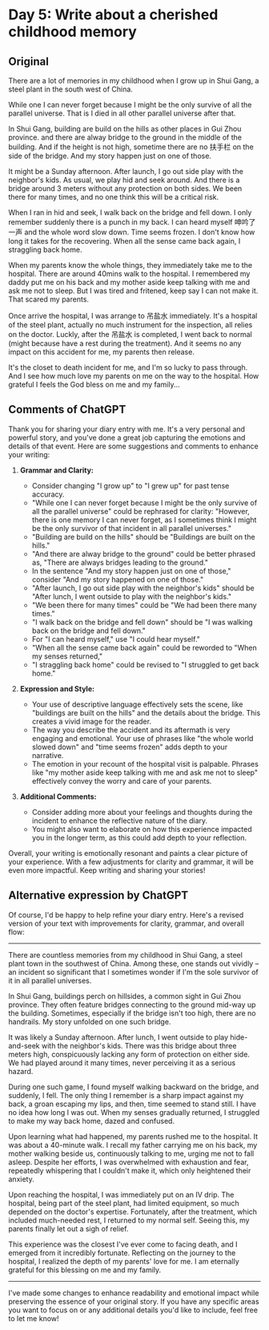 # **Day 5:** Write about a cherished childhood memory

## Original

There are a lot of memories in my childhood when I grow up in Shui Gang, a steel plant in the south west of China. 

While one I can never forget because I might be the only survive of all the parallel universe. That is I died in all other parallel universe after that.

In Shui Gang, building are build on the hills as other places in Gui Zhou province. and there are alway bridge to the ground in the middle of the building. And if the height is not high, sometime there are no 扶手栏 on the side of the bridge. And my story happen just on one of those.

It might be a Sunday afternoon. After launch, I go out side play with the neighbor's kids. As usual, we play hid and seek around. And there is a bridge around 3 meters without any protection on both sides. We been there for many times, and no one think this will be a critical risk.

When I ran in hid and seek, I walk back on the bridge and fell down. I only remember suddenly there is a punch in my back. I can heard myself 呻吟了一声 and the whole word slow down. Time seems frozen. I don't know how long it takes for the recovering. When all the sense came back again, I straggling back home.

When my parents know the whole things, they immediately take me to the hospital. There are around 40mins walk to the hospital. I remembered my daddy put me on his back and my mother aside keep talking with me and ask me not to sleep. But I was tired and fritened, keep say I can not make it. That scared my parents.

Once arrive the hospital, I was arrange to 吊盐水 immediately. It's a hospital of the steel plant, actually no much instrument for the inspection, all relies on the doctor. Luckly, after the 吊盐水 is completed, I went back to normal (might because have a rest during the treatment). And it seems no any impact on this accident for me, my parents then release.

It's the closet to death incident for me, and I'm so lucky to pass through. And I see how much love my parents on me on the way to the hospital. How grateful I feels the God bless on me and my family...

## Comments of ChatGPT
Thank you for sharing your diary entry with me. It's a very personal and powerful story, and you've done a great job capturing the emotions and details of that event. Here are some suggestions and comments to enhance your writing:

1. **Grammar and Clarity:**
    
    - Consider changing "I grow up" to "I grew up" for past tense accuracy.
    - "While one I can never forget because I might be the only survive of all the parallel universe" could be rephrased for clarity: "However, there is one memory I can never forget, as I sometimes think I might be the only survivor of that incident in all parallel universes."
    - "Building are build on the hills" should be "Buildings are built on the hills."
    - "And there are alway bridge to the ground" could be better phrased as, "There are always bridges leading to the ground."
    - In the sentence "And my story happen just on one of those," consider "And my story happened on one of those."
    - "After launch, I go out side play with the neighbor's kids" should be "After lunch, I went outside to play with the neighbor's kids."
    - "We been there for many times" could be "We had been there many times."
    - "I walk back on the bridge and fell down" should be "I was walking back on the bridge and fell down."
    - For "I can heard myself," use "I could hear myself."
    - "When all the sense came back again" could be reworded to "When my senses returned,"
    - "I straggling back home" could be revised to "I struggled to get back home."
2. **Expression and Style:**
    
    - Your use of descriptive language effectively sets the scene, like "buildings are built on the hills" and the details about the bridge. This creates a vivid image for the reader.
    - The way you describe the accident and its aftermath is very engaging and emotional. Your use of phrases like "the whole world slowed down" and "time seems frozen" adds depth to your narrative.
    - The emotion in your recount of the hospital visit is palpable. Phrases like "my mother aside keep talking with me and ask me not to sleep" effectively convey the worry and care of your parents.
3. **Additional Comments:**
    
    - Consider adding more about your feelings and thoughts during the incident to enhance the reflective nature of the diary.
    - You might also want to elaborate on how this experience impacted you in the longer term, as this could add depth to your reflection.

Overall, your writing is emotionally resonant and paints a clear picture of your experience. With a few adjustments for clarity and grammar, it will be even more impactful. Keep writing and sharing your stories!

## Alternative expression by ChatGPT
  
Of course, I'd be happy to help refine your diary entry. Here's a revised version of your text with improvements for clarity, grammar, and overall flow:

---

There are countless memories from my childhood in Shui Gang, a steel plant town in the southwest of China. Among these, one stands out vividly – an incident so significant that I sometimes wonder if I'm the sole survivor of it in all parallel universes.

In Shui Gang, buildings perch on hillsides, a common sight in Gui Zhou province. They often feature bridges connecting to the ground mid-way up the building. Sometimes, especially if the bridge isn't too high, there are no handrails. My story unfolded on one such bridge.

It was likely a Sunday afternoon. After lunch, I went outside to play hide-and-seek with the neighbor's kids. There was this bridge about three meters high, conspicuously lacking any form of protection on either side. We had played around it many times, never perceiving it as a serious hazard.

During one such game, I found myself walking backward on the bridge, and suddenly, I fell. The only thing I remember is a sharp impact against my back, a groan escaping my lips, and then, time seemed to stand still. I have no idea how long I was out. When my senses gradually returned, I struggled to make my way back home, dazed and confused.

Upon learning what had happened, my parents rushed me to the hospital. It was about a 40-minute walk. I recall my father carrying me on his back, my mother walking beside us, continuously talking to me, urging me not to fall asleep. Despite her efforts, I was overwhelmed with exhaustion and fear, repeatedly whispering that I couldn't make it, which only heightened their anxiety.

Upon reaching the hospital, I was immediately put on an IV drip. The hospital, being part of the steel plant, had limited equipment, so much depended on the doctor's expertise. Fortunately, after the treatment, which included much-needed rest, I returned to my normal self. Seeing this, my parents finally let out a sigh of relief.

This experience was the closest I've ever come to facing death, and I emerged from it incredibly fortunate. Reflecting on the journey to the hospital, I realized the depth of my parents' love for me. I am eternally grateful for this blessing on me and my family.

---

I've made some changes to enhance readability and emotional impact while preserving the essence of your original story. If you have any specific areas you want to focus on or any additional details you'd like to include, feel free to let me know!
